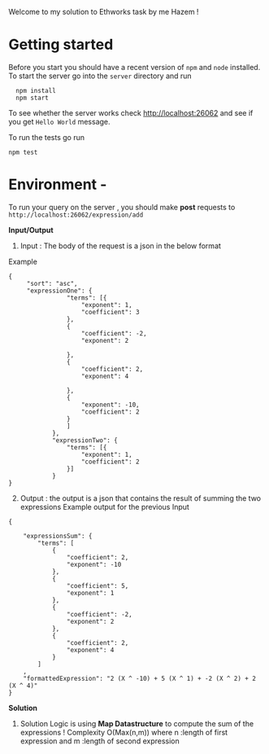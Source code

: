Welcome to my solution to Ethworks task by me Hazem !



# Getting started
Before you start you should have a recent version of `npm` and `node`
installed.
To start the server go into the `server` directory and run
```
  npm install
  npm start
```
To see whether the server works check <http://localhost:26062> and see if you
get `Hello World` message.

To run the tests go run
```
npm test
```


# Environment -
To run your query on the server , you should make **post** requests to `http://localhost:26062/expression/add`

**Input/Output**
1. Input : The body of the request is a json in the below format 
  
Example
```
{
     "sort": "asc",
	 "expressionOne": {
                "terms": [{
                    "exponent": 1,
                    "coefficient": 3
                },
                {
                    "coefficient": -2,
                    "exponent": 2

                },
                {
                    "coefficient": 2,
                    "exponent": 4

                },
                {
                    "exponent": -10,
                    "coefficient": 2
                }
                ]
            },
            "expressionTwo": {
                "terms": [{
                    "exponent": 1,
                    "coefficient": 2
                }]
            }
}

```
2. Output : the output is a json that contains the result of summing the two expressions 
Example output for the previous Input 
```
{
    
    "expressionsSum": {
        "terms": [
            {
                "coefficient": 2,
                "exponent": -10
            },
            {
                "coefficient": 5,
                "exponent": 1
            },
            {
                "coefficient": -2,
                "exponent": 2
            },
            {
                "coefficient": 2,
                "exponent": 4
            }
        ]
    ,
    "formattedExpression": "2 (X ^ -10) + 5 (X ^ 1) + -2 (X ^ 2) + 2 (X ^ 4)"
}
```


**Solution**
1. Solution Logic is using **Map Datastructure** to compute the sum of the expressions !
Complexity O(Max(n,m)) where n :length of first expression and m :length of second expression 